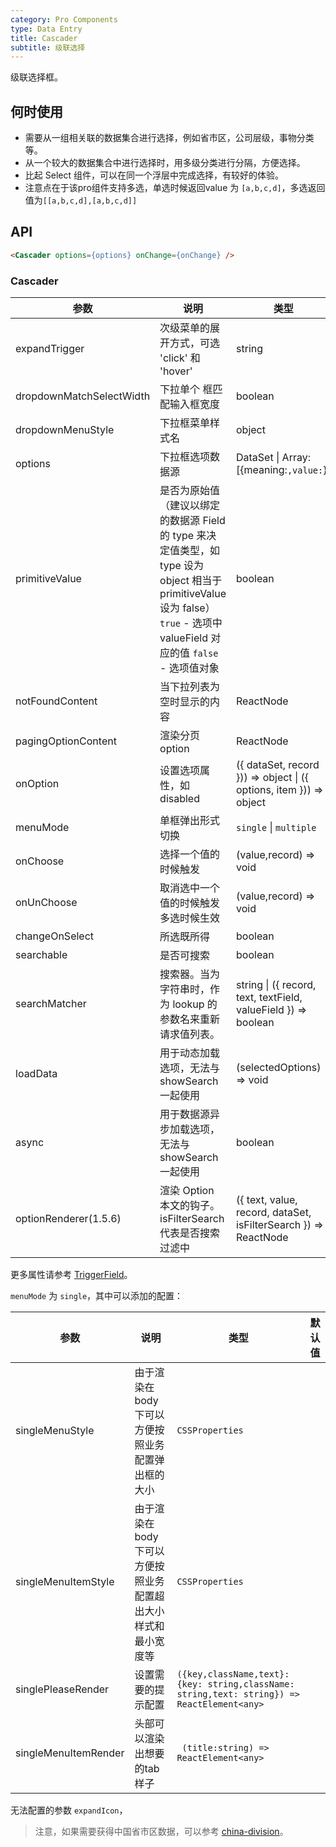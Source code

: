 ```yaml
---
category: Pro Components
type: Data Entry
title: Cascader
subtitle: 级联选择
---
```


级联选择框。

## 何时使用

- 需要从一组相关联的数据集合进行选择，例如省市区，公司层级，事物分类等。
- 从一个较大的数据集合中进行选择时，用多级分类进行分隔，方便选择。
- 比起 Select 组件，可以在同一个浮层中完成选择，有较好的体验。
- 注意点在于该pro组件支持多选，单选时候返回value 为 `[a,b,c,d]`，多选返回值为`[[a,b,c,d],[a,b,c,d]]`

## API

```html
<Cascader options={options} onChange={onChange} />
```

### Cascader

| 参数 | 说明 | 类型 | 默认值 |
| --- | --- | --- | --- |
| expandTrigger | 次级菜单的展开方式，可选 'click' 和 'hover' | string | 'click' |
| dropdownMatchSelectWidth | 下拉单个      框匹配输入框宽度 | boolean | true |
| dropdownMenuStyle | 下拉框菜单样式名 | object |  |
| options | 下拉框选项数据源 | DataSet \| Array:[{meaning:``,value:``}] |  |
| primitiveValue | 是否为原始值（建议以绑定的数据源 Field 的 type 来决定值类型，如 type 设为 object 相当于 primitiveValue 设为 false）`true` - 选项中 valueField 对应的值 `false` - 选项值对象 | boolean |  |
| notFoundContent | 当下拉列表为空时显示的内容 | ReactNode |  |
| pagingOptionContent | 渲染分页 option | ReactNode | |
| onOption | 设置选项属性，如 disabled | ({ dataSet, record })) => object \| ({ options, item })) => object |  |
| menuMode | 单框弹出形式切换| `single` \| `multiple` | - |
| onChoose | 选择一个值的时候触发| (value,record) => void | - |
| onUnChoose | 取消选中一个值的时候触发多选时候生效|  (value,record) => void | - |
| changeOnSelect | 所选既所得 | boolean | - |
| searchable | 是否可搜索 | boolean | false |
| searchMatcher | 搜索器。当为字符串时，作为 lookup 的参数名来重新请求值列表。 | string \| ({ record, text, textField, valueField }) => boolean | ({ record, text, textField }) => record.get(textField) && record.get(textField).indexOf(text) !== -1 |
| loadData |	用于动态加载选项，无法与 showSearch 一起使用 |	(selectedOptions) => void	|
| async |	用于数据源异步加载选项，无法与 showSearch 一起使用 |	boolean |
| optionRenderer(1.5.6) | 渲染 Option 本文的钩子。isFilterSearch 代表是否搜索过滤中 | ({ text, value, record, dataSet, isFilterSearch }) => ReactNode |  |

更多属性请参考 [TriggerField](/components-pro/trigger-field/#TriggerField)。

`menuMode` 为 `single`，其中可以添加的配置：

| 参数 | 说明 | 类型 | 默认值 |
| --- | --- | --- | --- |
| singleMenuStyle | 由于渲染在body下可以方便按照业务配置弹出框的大小 | `CSSProperties` |  |
| singleMenuItemStyle | 由于渲染在body下可以方便按照业务配置超出大小样式和最小宽度等 | `CSSProperties` |  |
| singlePleaseRender | 设置需要的提示配置 | `({key,className,text}:{key: string,className: string,text: string}) => ReactElement<any>` |  |
| singleMenuItemRender | 头部可以渲染出想要的tab样子 | ` (title:string) => ReactElement<any>` |  |

无法配置的参数 `expandIcon`，

> 注意，如果需要获得中国省市区数据，可以参考 [china-division](https://gist.github.com/afc163/7582f35654fd03d5be7009444345ea17)。
